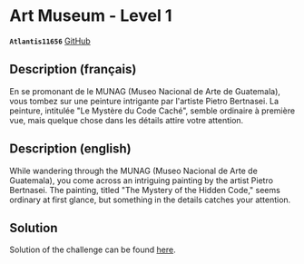 # Art Museum - Level 1

**`Atlantis11656`** [GitHub](https://github.com/MassinissaDjellouli)

## Description (français)

En se promonant de le MUNAG (Museo Nacional de Arte de Guatemala), vous tombez sur une peinture intrigante par l'artiste Pietro Bertnasei. La peinture, intitulée "Le Mystère du Code Caché", semble ordinaire à première vue, mais quelque chose dans les détails attire votre attention.

## Description (english)

While wandering through the MUNAG (Museo Nacional de Arte de Guatemala), you come across an intriguing painting by the artist Pietro Bertnasei. The painting, titled "The Mystery of the Hidden Code," seems ordinary at first glance, but something in the details catches your attention.


## Solution

Solution of the challenge can be found [here](solution/README.md).